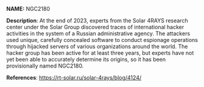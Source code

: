 **NAME:**
NGC2180

**Description**:
At the end of 2023, experts from the Solar 4RAYS research center under the Solar Group discovered traces of international hacker activities in the system of a Russian administrative agency. The attackers used unique, carefully concealed software to conduct espionage operations through hijacked servers of various organizations around the world. The hacker group has been active for at least three years, but experts have not yet been able to accurately determine its origins, so it has been provisionally named NGC2180.

**References**:
https://rt-solar.ru/solar-4rays/blog/4124/